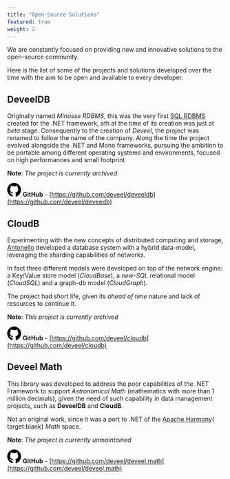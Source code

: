 ```yaml
---
title: "Open-Source Solutions"
featured: true
weight: 2
---
```


We are constantly focused on providing new and innovative solutions to the open-source community.

Here is the list of some of the projects and solutions developed over the time with the aim to be open and available to every developer.

## DeveelDB

Originally named _Minosse RDBMS_, this was the very first [SQL RDBMS](https://en.wikipedia.org/wiki/Relational_database) created for the .NET framework, ath at the time of its creation was just at _beta_ stage. Consequently to the creation of _Deveel_, the project was renamed to follow the name of the company.
Along the time the project evolved alongside the .NET and Mono frameworks, pursuing the ambition to be portable among different operating systems and environments, focused on high performances and small footprint

**Note**: _The project is currently archived_

![GitHub](/images/social/github-black.png) **GitHub** - [https://github.com/deveel/deveeldb](https://github.com/deveel/deveedb)

## CloudB

Experimenting with the new concepts of distributed computing and storage, [Antonello](/team/antonello-provenzano) developed a database system with a hybrid data-model, leveraging the sharding capabilities of networks.

In fact three different models were developed on top of the network engine: a Key/Value store model (_CloudBase_), a _new-SQL_ relational model (_CloudSQL_) and a graph-db model (_CloudGraph_).

The project had short life, given its _ahead of time_ nature and lack of resources to continue it.

**Note**: _This project is currently archived_

![GitHub](/images/social/github-black.png) **GitHub** - [https://github.com/deveel/cloudb](https://github.com/deveel/cloudb)

## Deveel Math

This library was developed to address the poor capabilities of the .NET Framework to support _Astronomical Math_ (mathematics with more than 1 million decimals), given the need of such capability in data management projects, such as **DeveelDB** and **CloudB**.

Not an original work, since it was a port to .NET of the [Apache Harmony](https://harmony.apache.org/){ target:blank} _Math_ space.

**Note**: _The project is currently unmaintained_

![GitHub](/images/social/github-black.png) **GitHub** - [https://github.com/deveel/deveel.math](https://github.com/deveel/deveel.math)